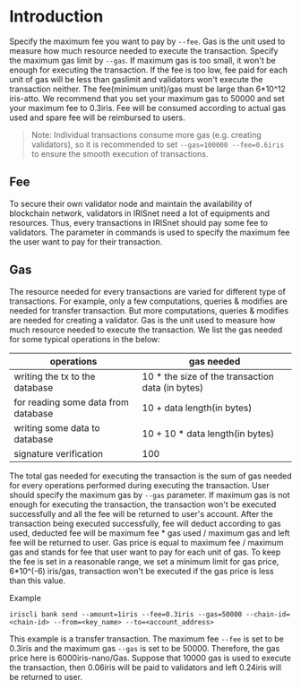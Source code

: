 # Introduction

Specify the maximum fee you want to pay by `--fee`. Gas is the unit used to measure how much resource needed to execute the transaction. 
Specify the maximum gas limit by `--gas`. 
If maximum gas is too small, it won't be enough for executing the transaction. 
If the fee is too low, fee paid for each unit of gas will be less than gaslimit and 
validators won't execute the transaction neither. 
The fee(minimum unit)/gas must be large than 6*10^12 iris-atto. 
We recommend that you set your maximum gas to 50000 and set your maximum fee to 0.3iris. 
Fee will be consumed according to actual gas used and spare fee will be reimbursed to users.

> Note: Individual transactions consume more gas (e.g. creating validators), so it is recommended to set `--gas=100000 --fee=0.6iris` to ensure the smooth execution of transactions.

## Fee

To secure their own validator node and maintain the availability of blockchain network, 
validators in IRISnet need a lot of equipments and resources. 
Thus, every transactions in IRISnet should pay some fee to validators. 
The parameter in commands is used to specify the maximum fee the user want to pay for their transaction.

## Gas

The resource needed for every transactions are varied for different type of transactions. For example, only a few computations, queries & modifies are needed for transfer transaction. But more computations, queries & modifies are needed for creating a validator.  Gas is the unit used to measure how much resource needed to execute the transaction. We list the gas needed for some typical operations in the below:


| operations       | gas needed | 
| --------------- | ---- |
| writing the tx to the database | 10 * the size of the transaction data (in bytes) | 
| for reading some data from database | 10 + data length(in bytes) |
| writing some data to database | 10 + 10 * data length(in bytes) | 
| signature verification | 100 | 



The total gas needed for executing the transaction is the sum of gas needed for every operations performed during executing the transaction. User should specify the maximum gas by `--gas` parameter. If maximum gas is not enough for executing the transaction, the transaction won't be executed successfully and all the fee will be returned to user's account. After the transaction being executed successfully, fee will deduct according to gas used, deducted fee will be  maximum fee * gas used / maximum gas and left fee will be returned to user. Gas price is equal to maximum fee / maximum gas and stands for fee that user want to pay for each unit of gas. To keep the fee is set in a reasonable range, we set a minimum limit for gas price, 6*10^(-6) iris/gas, transaction won't be executed if the gas price is less than this value.

Example
```
iriscli bank send --amount=1iris --fee=0.3iris --gas=50000 --chain-id=<chain-id> --from=<key_name> --to=<account_address>
```

This example is a transfer transaction. The maximum fee `--fee` is set to be 0.3iris and the maximum gas `--gas` is set to be 50000. Therefore, the gas price here is 6000iris-nano/Gas. Suppose that 10000 gas is used to execute the transaction, then 0.06iris will be paid to validators and left 0.24iris will be returned to user.
